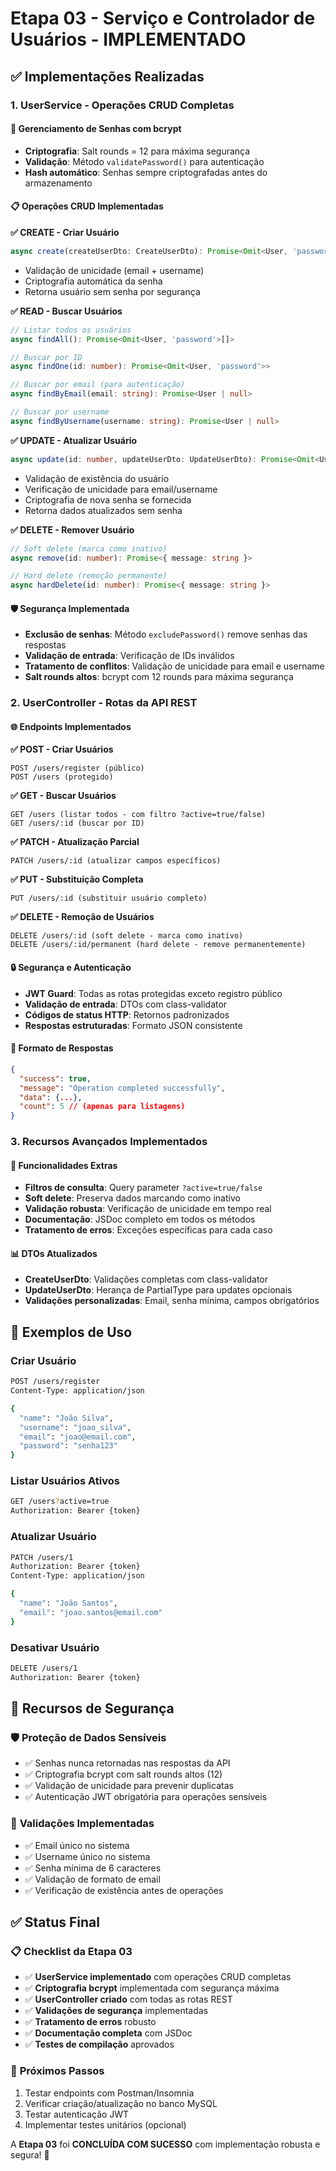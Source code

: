 # Etapa 03 - Serviço e Controlador de Usuários - IMPLEMENTADO

## ✅ Implementações Realizadas

### 1. UserService - Operações CRUD Completas

#### 🔐 **Gerenciamento de Senhas com bcrypt**

- **Criptografia**: Salt rounds = 12 para máxima segurança
- **Validação**: Método `validatePassword()` para autenticação
- **Hash automático**: Senhas sempre criptografadas antes do armazenamento

#### 📋 **Operações CRUD Implementadas**

**✅ CREATE - Criar Usuário**

```typescript
async create(createUserDto: CreateUserDto): Promise<Omit<User, 'password'>>
```

- Validação de unicidade (email + username)
- Criptografia automática da senha
- Retorna usuário sem senha por segurança

**✅ READ - Buscar Usuários**

```typescript
// Listar todos os usuários
async findAll(): Promise<Omit<User, 'password'>[]>

// Buscar por ID
async findOne(id: number): Promise<Omit<User, 'password'>>

// Buscar por email (para autenticação)
async findByEmail(email: string): Promise<User | null>

// Buscar por username
async findByUsername(username: string): Promise<User | null>
```

**✅ UPDATE - Atualizar Usuário**

```typescript
async update(id: number, updateUserDto: UpdateUserDto): Promise<Omit<User, 'password'>>
```

- Validação de existência do usuário
- Verificação de unicidade para email/username
- Criptografia de nova senha se fornecida
- Retorna dados atualizados sem senha

**✅ DELETE - Remover Usuário**

```typescript
// Soft delete (marca como inativo)
async remove(id: number): Promise<{ message: string }>

// Hard delete (remoção permanente)
async hardDelete(id: number): Promise<{ message: string }>
```

#### 🛡️ **Segurança Implementada**

- **Exclusão de senhas**: Método `excludePassword()` remove senhas das respostas
- **Validação de entrada**: Verificação de IDs inválidos
- **Tratamento de conflitos**: Validação de unicidade para email e username
- **Salt rounds altos**: bcrypt com 12 rounds para máxima segurança

### 2. UserController - Rotas da API REST

#### 🌐 **Endpoints Implementados**

**✅ POST - Criar Usuários**

```http
POST /users/register (público)
POST /users (protegido)
```

**✅ GET - Buscar Usuários**

```http
GET /users (listar todos - com filtro ?active=true/false)
GET /users/:id (buscar por ID)
```

**✅ PATCH - Atualização Parcial**

```http
PATCH /users/:id (atualizar campos específicos)
```

**✅ PUT - Substituição Completa**

```http
PUT /users/:id (substituir usuário completo)
```

**✅ DELETE - Remoção de Usuários**

```http
DELETE /users/:id (soft delete - marca como inativo)
DELETE /users/:id/permanent (hard delete - remove permanentemente)
```

#### 🔒 **Segurança e Autenticação**

- **JWT Guard**: Todas as rotas protegidas exceto registro público
- **Validação de entrada**: DTOs com class-validator
- **Códigos de status HTTP**: Retornos padronizados
- **Respostas estruturadas**: Formato JSON consistente

#### 📝 **Formato de Respostas**

```json
{
  "success": true,
  "message": "Operation completed successfully",
  "data": {...},
  "count": 5 // (apenas para listagens)
}
```

### 3. Recursos Avançados Implementados

#### 🎯 **Funcionalidades Extras**

- **Filtros de consulta**: Query parameter `?active=true/false`
- **Soft delete**: Preserva dados marcando como inativo
- **Validação robusta**: Verificação de unicidade em tempo real
- **Documentação**: JSDoc completo em todos os métodos
- **Tratamento de erros**: Exceções específicas para cada caso

#### 📊 **DTOs Atualizados**

- **CreateUserDto**: Validações completas com class-validator
- **UpdateUserDto**: Herança de PartialType para updates opcionais
- **Validações personalizadas**: Email, senha mínima, campos obrigatórios

## 🚀 Exemplos de Uso

### Criar Usuário

```bash
POST /users/register
Content-Type: application/json

{
  "name": "João Silva",
  "username": "joao_silva",
  "email": "joao@email.com",
  "password": "senha123"
}
```

### Listar Usuários Ativos

```bash
GET /users?active=true
Authorization: Bearer {token}
```

### Atualizar Usuário

```bash
PATCH /users/1
Authorization: Bearer {token}
Content-Type: application/json

{
  "name": "João Santos",
  "email": "joao.santos@email.com"
}
```

### Desativar Usuário

```bash
DELETE /users/1
Authorization: Bearer {token}
```

## 🔧 Recursos de Segurança

### 🛡️ **Proteção de Dados Sensíveis**

- ✅ Senhas nunca retornadas nas respostas da API
- ✅ Criptografia bcrypt com salt rounds altos (12)
- ✅ Validação de unicidade para prevenir duplicatas
- ✅ Autenticação JWT obrigatória para operações sensíveis

### 🔐 **Validações Implementadas**

- ✅ Email único no sistema
- ✅ Username único no sistema
- ✅ Senha mínima de 6 caracteres
- ✅ Validação de formato de email
- ✅ Verificação de existência antes de operações

## ✅ Status Final

### 📋 **Checklist da Etapa 03**

- ✅ **UserService implementado** com operações CRUD completas
- ✅ **Criptografia bcrypt** implementada com segurança máxima
- ✅ **UserController criado** com todas as rotas REST
- ✅ **Validações de segurança** implementadas
- ✅ **Tratamento de erros** robusto
- ✅ **Documentação completa** com JSDoc
- ✅ **Testes de compilação** aprovados

### 🎯 **Próximos Passos**

1. Testar endpoints com Postman/Insomnia
2. Verificar criação/atualização no banco MySQL
3. Testar autenticação JWT
4. Implementar testes unitários (opcional)

A **Etapa 03** foi **CONCLUÍDA COM SUCESSO** com implementação robusta e segura! 🚀
